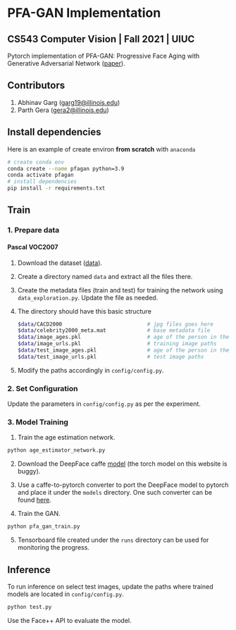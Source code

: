 # PFA-GAN Implementation
## CS543 Computer Vision | Fall 2021 | UIUC

Pytorch implementation of PFA-GAN: Progressive Face Aging with Generative
Adversarial Network ([paper](https://arxiv.org/pdf/2012.03459.pdf)). 

## Contributors
1. Abhinav Garg (garg19@illinois.edu)
2. Parth Gera (gera2@illinois.edu)

## Install dependencies
Here is an example of create environ **from scratch** with `anaconda`

```sh
# create conda env
conda create --name pfagan python=3.9
conda activate pfagan
# install dependencies
pip install -r requirements.txt
```

## Train

### 1. Prepare data

#### Pascal VOC2007

1. Download the dataset ([data](https://bcsiriuschen.github.io/CARC/)).
2. Create a directory named `data` and extract all the files there.
3. Create the metadata files (train and test) for training the network using `data_exploration.py`. Update the file as needed. 
4. The directory should have this basic structure

   ```Bash
   $data/CACD2000                           # jpg files goes here
   $data/celebrity2000_meta.mat             # base metadata file
   $data/image_ages.pkl                     # age of the person in the image for training
   $data/image_urls.pkl                     # training image paths
   $data/test_image_ages.pkl                # age of the person in the image for test
   $data/test_image_urls.pkl                # test image paths
   ```
5. Modify the paths accordingly in `config/config.py`.


### 2. Set Configuration
Update the parameters in `config/config.py` as per the experiment. 

### 3. Model Training

1. Train the age estimation network.
```bash
python age_estimator_network.py 
```
2. Download the DeepFace caffe [model](https://www.robots.ox.ac.uk/~vgg/software/vgg_face/) (the torch model on this website is buggy).

3. Use a caffe-to-pytorch converter to port the DeepFace model to pytorch and place it under the `models` directory. One such converter can be found [here](https://github.com/vadimkantorov/caffemodel2pytorch).

4. Train the GAN.
```bash
python pfa_gan_train.py 
```

5. Tensorboard file created under the `runs` directory can be used for monitoring the progress.

## Inference
To run inference on select test images, update the paths where trained models are located in `config/config.py`.
```bash
python test.py 
```

Use the Face++ API to evaluate the model.

